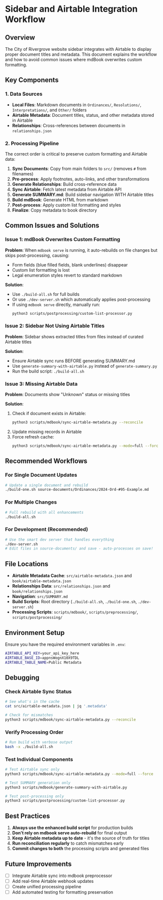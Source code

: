 # Sidebar and Airtable Integration Workflow

## Overview

The City of Rivergrove website sidebar integrates with Airtable to display proper document titles and metadata. This document explains the workflow and how to avoid common issues where mdBook overwrites custom formatting.

## Key Components

### 1. Data Sources

- **Local Files**: Markdown documents in `Ordinances/`, `Resolutions/`, `Interpretations/`, and `Other/` folders
- **Airtable Metadata**: Document titles, status, and other metadata stored in Airtable
- **Relationships**: Cross-references between documents in `relationships.json`

### 2. Processing Pipeline

The correct order is critical to preserve custom formatting and Airtable data:

1. **Sync Documents**: Copy from main folders to `src/` (removes `#` from filenames)
2. **Pre-process**: Apply footnotes, auto-links, and other transformations
3. **Generate Relationships**: Build cross-reference data
4. **Sync Airtable**: Fetch latest metadata from Airtable API
5. **Generate SUMMARY.md**: Build sidebar navigation WITH Airtable titles
6. **Build mdBook**: Generate HTML from markdown
7. **Post-process**: Apply custom list formatting and styles
8. **Finalize**: Copy metadata to book directory

## Common Issues and Solutions

### Issue 1: mdBook Overwrites Custom Formatting

**Problem**: When `mdbook serve` is running, it auto-rebuilds on file changes but skips post-processing, causing:
- Form fields (blue filled fields, blank underlines) disappear
- Custom list formatting is lost
- Legal enumeration styles revert to standard markdown

**Solution**: 
- Use `./build-all.sh` for full builds
- Or use `./dev-server.sh` which automatically applies post-processing
- If using `mdbook serve` directly, manually run:
  ```bash
  python3 scripts/postprocessing/custom-list-processor.py
  ```

### Issue 2: Sidebar Not Using Airtable Titles

**Problem**: Sidebar shows extracted titles from files instead of curated Airtable titles

**Solution**:
- Ensure Airtable sync runs BEFORE generating SUMMARY.md
- Use `generate-summary-with-airtable.py` instead of `generate-summary.py`
- Run the build script: `./build-all.sh`

### Issue 3: Missing Airtable Data

**Problem**: Documents show "Unknown" status or missing titles

**Solution**:
1. Check if document exists in Airtable:
   ```bash
   python3 scripts/mdbook/sync-airtable-metadata.py --reconcile
   ```
2. Update missing records in Airtable
3. Force refresh cache:
   ```bash
   python3 scripts/mdbook/sync-airtable-metadata.py --mode=full --force
   ```

## Recommended Workflows

### For Single Document Updates

```bash
# Update a single document and rebuild
./build-one.sh source-documents/Ordinances/2024-Ord-#95-Example.md
```

### For Multiple Changes

```bash
# Full rebuild with all enhancements
./build-all.sh
```

### For Development (Recommended)

```bash
# Use the smart dev server that handles everything
./dev-server.sh
# Edit files in source-documents/ and save - auto-processes on save!
```

## File Locations

- **Airtable Metadata Cache**: `src/airtable-metadata.json` and `book/airtable-metadata.json`
- **Relationships Data**: `src/relationships.json` and `book/relationships.json`
- **Navigation**: `src/SUMMARY.md`
- **Build Scripts**: Root directory (`./build-all.sh`, `./build-one.sh`, `./dev-server.sh`)
- **Processing Scripts**: `scripts/mdbook/`, `scripts/preprocessing/`, `scripts/postprocessing/`

## Environment Setup

Ensure you have the required environment variables in `.env`:

```bash
AIRTABLE_API_KEY=your_api_key_here
AIRTABLE_BASE_ID=appnsWognX10X9TDL
AIRTABLE_TABLE_NAME=Public Metadata
```

## Debugging

### Check Airtable Sync Status

```bash
# See what's in the cache
cat src/airtable-metadata.json | jq '.metadata'

# Check for mismatches
python3 scripts/mdbook/sync-airtable-metadata.py --reconcile
```

### Verify Processing Order

```bash
# Run build with verbose output
bash -x ./build-all.sh
```

### Test Individual Components

```bash
# Test Airtable sync only
python3 scripts/mdbook/sync-airtable-metadata.py --mode=full --force

# Test SUMMARY generation only
python3 scripts/mdbook/generate-summary-with-airtable.py

# Test post-processing only
python3 scripts/postprocessing/custom-list-processor.py
```

## Best Practices

1. **Always use the enhanced build script** for production builds
2. **Don't rely on mdbook serve auto-rebuild** for final output
3. **Keep Airtable metadata up to date** - it's the source of truth for titles
4. **Run reconciliation regularly** to catch mismatches early
5. **Commit changes to both** the processing scripts and generated files

## Future Improvements

- [ ] Integrate Airtable sync into mdbook preprocessor
- [ ] Add real-time Airtable webhook updates
- [ ] Create unified processing pipeline
- [ ] Add automated testing for formatting preservation